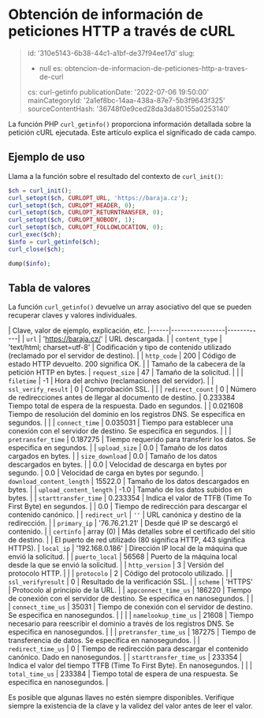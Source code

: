 Obtención de información de peticiones HTTP a través de cURL
============================================================

> id: '310e5143-6b38-44c1-a1bf-de37f94ee17d'
> slug:
> 	- null
> 	es: obtencion-de-informacion-de-peticiones-http-a-traves-de-curl
> 
> cs: curl-getinfo
> publicationDate: '2022-07-06 19:50:00'
> mainCategoryId: '2a1ef8bc-14aa-438a-87e7-5b3f9643f325'
> sourceContentHash: '36748f0e9ced28da3da80155a0253140'

La función PHP `curl_getinfo()` proporciona información detallada sobre la petición cURL ejecutada. Este artículo explica el significado de cada campo.

Ejemplo de uso
---------------

Llama a la función sobre el resultado del contexto de `curl_init()`:

```php
$ch = curl_init();
curl_setopt($ch, CURLOPT_URL, 'https://baraja.cz');
curl_setopt($ch, CURLOPT_HEADER, 0);
curl_setopt($ch, CURLOPT_RETURNTRANSFER, 0);
curl_setopt($ch, CURLOPT_NOBODY, 1);
curl_setopt($ch, CURLOPT_FOLLOWLOCATION, 0);
curl_exec($ch);
$info = curl_getinfo($ch);
curl_close($ch);

dump($info);
```

Tabla de valores
--------------

La función `curl_getinfo()` devuelve un array asociativo del que se pueden recuperar claves y valores individuales.

| Clave, valor de ejemplo, explicación, etc.
|------|-----------------|------------|
| `url` | 'https://baraja.cz/' | URL descargada. |
| `content_type` | 'text/html; charset=utf-8' | Codificación y tipo de contenido utilizado (reclamado por el servidor de destino). |
| `http_code` | 200 | Código de estado HTTP devuelto. 200 significa OK. |
| Tamaño de la cabecera de la petición HTTP en bytes.
| `request_size` | 47 | Tamaño de la solicitud. |
| | `filetime` | -1 | Hora del archivo (reclamaciones del servidor). |
| `ssl_verify_result` | 0 | Comprobación SSL. |
| | `redirect_count` | 0 | Número de redirecciones antes de llegar al documento de destino.
| 0.233384 Tiempo total de espera de la respuesta. Dado en segundos. |
| 0.021608 Tiempo de resolución del dominio en los registros DNS. Se especifica en segundos. |
| | `connect_time` | 0.035031 | Tiempo para establecer una conexión con el servidor de destino. Se especifica en segundos. |
| | `pretransfer_time` | 0.187275 | Tiempo requerido para transferir los datos. Se especifica en segundos. |
| `upload_size` | 0.0 | Tamaño de los datos cargados en bytes. |
| `size_download` | 0.0 | Tamaño de los datos descargados en bytes. |
| 0.0 | Velocidad de descarga en bytes por segundo.
| 0.0 | Velocidad de carga en bytes por segundo.
| `download_content_length` | 15522.0 | Tamaño de los datos descargados en bytes. |
| `upload_content_length` | -1.0 | Tamaño de los datos subidos en bytes. |
| `starttransfer_time` | 0.233354 | Indica el valor de TTFB (Time To First Byte) en segundos. |
| 0.0 | Tiempo de redirección para descargar el contenido canónico.
| | `redirect_url` | `''` | URL canónica y destino de la redirección. |
| `primary_ip` | '76.76.21.21' | Desde qué IP se descargó el contenido. |
| `certinfo` | array (0) | Más detalles sobre el certificado del sitio de destino. |
| El puerto de red utilizado (80 significa HTTP, 443 significa HTTPS).
| `local_ip` | '192.168.0.186' | Dirección IP local de la máquina que envió la solicitud. |
| `puerto_local` | 56568 | Puerto de la máquina local desde la que se envió la solicitud. |
| `http_version` | 3 | Versión del protocolo HTTP. |
| | `protocolo` | 2 | Código del protocolo utilizado. |
| `ssl_verifyresult` | 0 | Resultado de la verificación SSL. |
| `scheme` | 'HTTPS' | Protocolo al principio de la URL. |
| `appconnect_time_us` | 186220 | Tiempo de conexión con el servidor de destino. Se especifica en nanosegundos. |
| | `connect_time_us` | 35031 | Tiempo de conexión con el servidor de destino. Se especifica en nanosegundos. | |
| | `namelookup_time_us` | 21608 | Tiempo necesario para reescribir el dominio a través de los registros DNS. Se especifica en nanosegundos. |
| | `pretransfer_time_us` | 187275 | Tiempo de transferencia de datos. Se especifica en nanosegundos. |
| `redirect_time_us` | 0 | Tiempo de redirección para descargar el contenido canónico. Dado en nanosegundos. |
| `starttransfer_time_us` | 233354 | Indica el valor del tiempo TTFB (Time To First Byte). En nanosegundos. |
| | `total_time_us` | 233384 | Tiempo total de espera de una respuesta. Se especifica en nanosegundos. |

Es posible que algunas llaves no estén siempre disponibles. Verifique siempre la existencia de la clave y la validez del valor antes de leer el valor.
